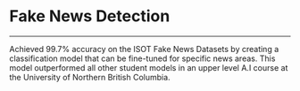 # Fake News Detection

---

Achieved 99.7% accuracy on the ISOT Fake News Datasets by creating a classification model
that can be fine-tuned for specific news areas. This model outperformed all other student
models in an upper level A.I course at the University of Northern British Columbia.

